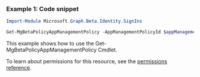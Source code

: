 ### Example 1: Code snippet

```powershellImport-Module Microsoft.Graph.Beta.Identity.SignIns

Get-MgBetaPolicyAppManagementPolicy -AppManagementPolicyId $appManagementPolicyId
```
This example shows how to use the Get-MgBetaPolicyAppManagementPolicy Cmdlet.
To learn about permissions for this resource, see the [permissions reference](/graph/permissions-reference).

